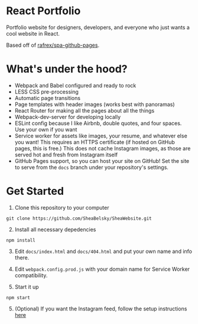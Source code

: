 # React Portfolio

Portfolio website for designers, developers, and everyone who just wants a cool website in React.

Based off of [rafrex/spa-github-pages](https://github.com/rafrex/spa-github-pages).

# What's under the hood?
* Webpack and Babel configured and ready to rock
* LESS CSS pre-processing
* Automatic page transitions
* Page templates with header images (works best with panoramas)
* React Router for making all the pages about all the things
* Webpack-dev-server for developing locally
* ESLint config because I like Airbnb, double quotes, and four spaces. Use your own if you want
* Service worker for assets like images, your resume, and whatever else you want! This requires an 
HTTPS certificate (if hosted on GitHub pages, this is free.) This does not cache Instagram images, as 
those are served hot and fresh from Instagram itself
* GitHub Pages support, so you can host your site on GitHub! Set the site to serve from the `docs` branch
under your repository's settings. 

# Get Started
1. Clone this repository to your computer
```
git clone https://github.com/SheaBelsky/SheaWebsite.git
```
2. Install all necessary depedencies
```
npm install
```
3. Edit `docs/index.html` and `docs/404.html` and put your own name and info there.

4. Edit `webpack.config.prod.js` with your domain name for Service Worker compatibility. 

4. Start it up
```
npm start
```
5. (Optional) If you want the Instagram feed, follow the setup instructions [here](http://instafeedjs.com)


